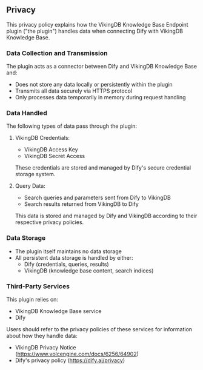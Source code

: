 ## Privacy

This privacy policy explains how the VikingDB Knowledge Base Endpoint plugin ("the plugin") handles data when connecting Dify with VikingDB Knowledge Base.

### Data Collection and Transmission
The plugin acts as a connector between Dify and VikingDB Knowledge Base and:

- Does not store any data locally or persistently within the plugin
- Transmits all data securely via HTTPS protocol
- Only processes data temporarily in memory during request handling

### Data Handled
The following types of data pass through the plugin:

1. VikingDB Credentials:
   - VikingDB Access Key
   - VikingDB Secret Access 
   
   These credentials are stored and managed by Dify's secure credential storage system.

2. Query Data:
   - Search queries and parameters sent from Dify to VikingDB 
   - Search results returned from VikingDB to Dify
   
   This data is stored and managed by Dify and VikingDB according to their respective privacy policies.

### Data Storage
- The plugin itself maintains no data storage
- All persistent data storage is handled by either:
  - Dify (credentials, queries, results)
  - VikingDB (knowledge base content, search indices)

### Third-Party Services
This plugin relies on:
- VikingDB Knowledge Base service
- Dify 

Users should refer to the privacy policies of these services for information about how they handle data:

- VikingDB Privacy Notice (https://www.volcengine.com/docs/6256/64902)
- Dify's privacy policy (https://dify.ai/privacy)
